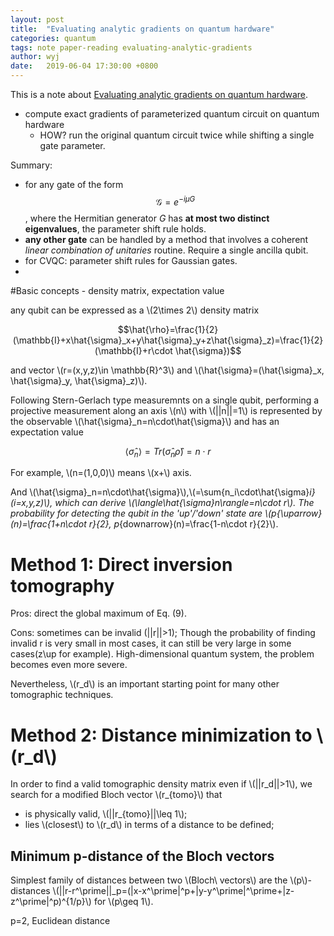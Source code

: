 ```yaml
---
layout: post
title:  "Evaluating analytic gradients on quantum hardware"
categories: quantum
tags: note paper-reading evaluating-analytic-gradients
author: wyj
date:   2019-06-04 17:30:00 +0800
---
```


This is a note about [Evaluating analytic gradients on quantum hardware](https://arxiv.org/abs/1811.11184).

- compute exact gradients of parameterized quantum circuit on quantum hardware
	- HOW? run the original quantum circuit twice while shifting a single gate parameter.

Summary:

- for any gate of the form $$\mathscr{G}=e^{-i\mu G}$$, where the Hermitian generator $G$ has **at most two distinct eigenvalues**, the parameter shift rule holds.
- **any other gate** can be handled by a method that involves a coherent *linear combination of unitaries* routine. Require a single ancilla qubit.
- for CVQC: parameter shift rules for Gaussian gates.
-




#Basic concepts - density matrix, expectation value

any qubit can be expressed as a \\(2\times 2\\) density matrix

$$\hat{\rho}=\frac{1}{2}(\mathbb{I}+x\hat{\sigma}_x+y\hat{\sigma}_y+z\hat{\sigma}_z)=\frac{1}{2}(\mathbb{I}+r\cdot \hat{\sigma})$$

and vector \\(r=(x,y,z)\in \mathbb{R}^3\\) and \\(\hat{\sigma}=(\hat{\sigma}_x, \hat{\sigma}_y, \hat{\sigma}_z)\\).

Following Stern-Gerlach type measuremnts on a single qubit, performing a projective measurement along an axis \\(n\\) with \\(\|\|n\|\|=1\\) is represented by the observable \\(\hat{\sigma}_n=n\cdot\hat{\sigma}\\) and has an expectation value

$$\langle\hat{\sigma}_n\rangle=Tr(\hat{\sigma}_n\hat{\rho})=n\cdot r$$


For example, \\(n=(1,0,0)\\) means \\(x+\\) axis.

And \\(\hat{\sigma}_n=n\cdot\hat{\sigma}\\),\\(=\sum{n_i\cdot\hat{\sigma}_i}(i=x,y,z)\\),
which can derive \\(\langle\hat{\sigma}_n\rangle=n\cdot r\\). The probability for detecting the qubit in the 'up'\/'down' state are \\(p_{\uparrow}(n)=\frac{1+n\cdot r}{2}, p_{downarrow}(n)=\frac{1-n\cdot r}{2}\\).


Method 1: Direct inversion tomography
===

Pros:
direct the global maximum of Eq. (9).

Cons:
sometimes can be invalid (||r||>1); Though the probability of finding invalid r is very small in most cases, it can still be very large in some cases(z\up for example).
High-dimensional quantum system, the problem becomes even more severe.

Nevertheless, \\(r_d\\) is an important starting point for many other tomographic techniques.

Method 2: Distance minimization to \\(r_d\\)
===

In order to find a valid tomographic density matrix even if \\(\|\|r_d\|\|>1\\), we search for a modified Bloch vector \\(r_{tomo}\\) that

- is physically valid, \\(\|\|r_{tomo}\|\|\leq 1\\);
- lies \\(closest\\) to \\(r_d\\) in terms of a distance to be defined;

Minimum p-distance of the Bloch vectors
---

Simplest family of distances between two \\(Bloch\ vectors\\) are the \\(p\\)-distances \\(\|\|r-r^\prime\|\|_p=(\|x-x^\prime\|^p+\|y-y^\prime\|^\prime+\|z-z^\prime\|^p)^{1/p}\\) for \\(p\geq 1\\).

p=2, Euclidean distance
